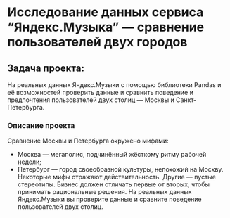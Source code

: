 # Исследование данных сервиса “Яндекс.Музыка” — сравнение пользователей двух городов

## Задача проекта: 
На реальных данных Яндекс.Музыки c помощью библиотеки Pandas и её возможностей проверить данные и 
сравнить поведение и предпочтения пользователей двух столиц — Москвы и Санкт-Петербурга.

### Описание проекта
Сравнение Москвы и Петербурга окружено мифами:
- Москва — мегаполис, подчинённый жёсткому ритму рабочей недели;
- Петербург — город своеобразной культуры, непохожий на Москву.
Некоторые мифы отражают действительность. Другие — пустые стереотипы. Бизнес должен отличать первые от вторых, чтобы принимать рациональные решения.
На реальных данных Яндекс.Музыки вы проверите данные и сравните поведение пользователей двух столиц.